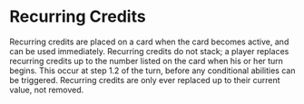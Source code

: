 # Recurring Credits

Recurring credits are placed on a card when the card becomes active, and
can be used immediately. Recurring credits do not stack; a player
replaces recurring credits up to the number listed on the card when his
or her turn begins. This occur at step 1.2 of the turn, before any
conditional abilities can be triggered. Recurring credits are only ever
replaced up to their current value, not removed.
